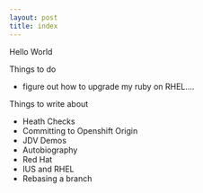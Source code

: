 ```yaml
---
layout: post
title: index
---
```



Hello World


Things to do
- figure out how to upgrade my ruby on RHEL....

Things to write about

- Heath Checks
- Committing to Openshift Origin 
- JDV Demos
- Autobiography
- Red Hat
- IUS and RHEL
- Rebasing a branch
